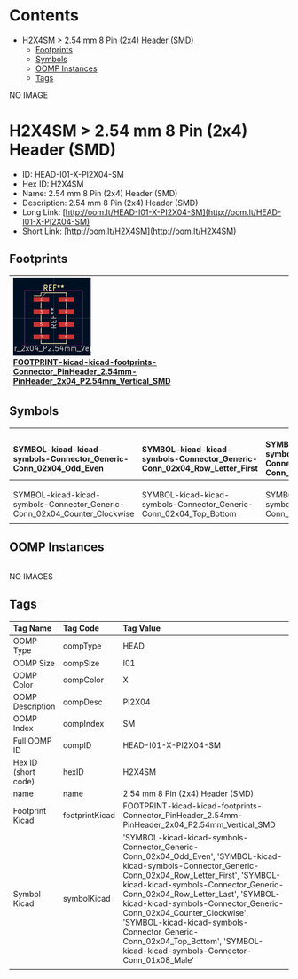 



Contents
========

* [H2X4SM > 2.54 mm 8 Pin (2x4) Header (SMD)](#h2x4sm--254-mm-8-pin-2x4-header-smd)
	* [Footprints](#footprints)
	* [Symbols](#symbols)
	* [OOMP Instances](#oomp-instances)
	* [Tags](#tags)
  
NO IMAGE  
# H2X4SM > 2.54 mm 8 Pin (2x4) Header (SMD)

- ID: HEAD-I01-X-PI2X04-SM
- Hex ID: H2X4SM
- Name: 2.54 mm 8 Pin (2x4) Header (SMD)
- Description: 2.54 mm 8 Pin (2x4) Header (SMD)
- Long Link: [http://oom.lt/HEAD-I01-X-PI2X04-SM](http://oom.lt/HEAD-I01-X-PI2X04-SM)
- Short Link: [http://oom.lt/H2X4SM](http://oom.lt/H2X4SM)

## Footprints
  

|[![](https://raw.githubusercontent.com/oomlout/oomlout_OOMP_eda_V2/main/FOOTPRINT/kicad/kicad-footprints/Connector_PinHeader_2.54mm/PinHeader_2x04_P2.54mm_Vertical_SMD/image_140.png)<br>FOOTPRINT-kicad-kicad-footprints-Connector_PinHeader_2.54mm-PinHeader_2x04_P2.54mm_Vertical_SMD](https://github.com/oomlout/oomlout_OOMP_eda_V2/tree/main/FOOTPRINT/kicad/kicad-footprints/Connector_PinHeader_2.54mm/PinHeader_2x04_P2.54mm_Vertical_SMD/)|||
| :--- | :--- | :--- |

## Symbols
  

|![]()<br>SYMBOL-kicad-kicad-symbols-Connector_Generic-Conn_02x04_Odd_Even|![]()<br>SYMBOL-kicad-kicad-symbols-Connector_Generic-Conn_02x04_Row_Letter_First|![]()<br>SYMBOL-kicad-kicad-symbols-Connector_Generic-Conn_02x04_Row_Letter_Last|
| :--- | :--- | :--- |
|![]()<br>SYMBOL-kicad-kicad-symbols-Connector_Generic-Conn_02x04_Counter_Clockwise|![]()<br>SYMBOL-kicad-kicad-symbols-Connector_Generic-Conn_02x04_Top_Bottom|![]()<br>SYMBOL-kicad-kicad-symbols-Connector-Conn_01x08_Male|
||||

## OOMP Instances
  

||||
| :--- | :--- | :--- |
  
NO IMAGES  
## Tags
  

|Tag Name|Tag Code|Tag Value|
| :--- | :--- | :--- |
|OOMP Type|oompType|HEAD|
|OOMP Size|oompSize|I01|
|OOMP Color|oompColor|X|
|OOMP Description|oompDesc|PI2X04|
|OOMP Index|oompIndex|SM|
|Full OOMP ID|oompID|HEAD-I01-X-PI2X04-SM|
|Hex ID (short code)|hexID|H2X4SM|
|name|name|2.54 mm 8 Pin (2x4) Header (SMD)|
|Footprint Kicad|footprintKicad|FOOTPRINT-kicad-kicad-footprints-Connector_PinHeader_2.54mm-PinHeader_2x04_P2.54mm_Vertical_SMD|
|Symbol Kicad|symbolKicad|'SYMBOL-kicad-kicad-symbols-Connector_Generic-Conn_02x04_Odd_Even', 'SYMBOL-kicad-kicad-symbols-Connector_Generic-Conn_02x04_Row_Letter_First', 'SYMBOL-kicad-kicad-symbols-Connector_Generic-Conn_02x04_Row_Letter_Last', 'SYMBOL-kicad-kicad-symbols-Connector_Generic-Conn_02x04_Counter_Clockwise', 'SYMBOL-kicad-kicad-symbols-Connector_Generic-Conn_02x04_Top_Bottom', 'SYMBOL-kicad-kicad-symbols-Connector-Conn_01x08_Male'|
||||
